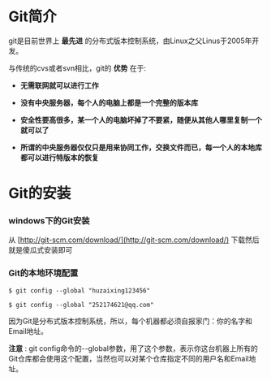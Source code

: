 # Git简介 #

git是目前世界上 **最先进** 的分布式版本控制系统，由Linux之父Linus于2005年开发。

与传统的cvs或者svn相比，git的 **优势** 在于:

+ **无需联网就可以进行工作**

+ **没有中央服务器，每个人的电脑上都是一个完整的版本库**

+ **安全性要高很多，某一个人的电脑坏掉了不要紧，随便从其他人哪里复制一个就可以了**

+ **所谓的中央服务器仅仅只是用来协同工作，交换文件而已，每一个人的本地库都可以进行特版本的恢复**

# Git的安装 #

### windows下的Git安装 ###

从 [http://git-scm.com/download/](http://git-scm.com/download/) 下载然后就是傻瓜式安装即可

### Git的本地环境配置 ###

    $ git config --global "huzaixing123456"
  
    $ git config --global "252174621@qq.com"
    
因为Git是分布式版本控制系统，所以，每个机器都必须自报家门：你的名字和Email地址。

**注意** : git config命令的--global参数，用了这个参数，表示你这台机器上所有的Git仓库都会使用这个配置，当然也可以对某个仓库指定不同的用户名和Email地址。

